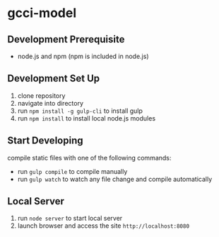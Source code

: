 # gcci-model

## Development Prerequisite
- node.js and npm (npm is included in node.js)

## Development Set Up
1. clone repository
2. navigate into directory
3. run `npm install -g gulp-cli` to install gulp
4. run `npm install` to install local node.js modules

## Start Developing
compile static files with one of the following commands:
- run `gulp compile` to compile manually
- run `gulp watch` to watch any file change and compile automatically

## Local Server
1. run `node server` to start local server
2. launch browser and access the site `http://localhost:8080`
